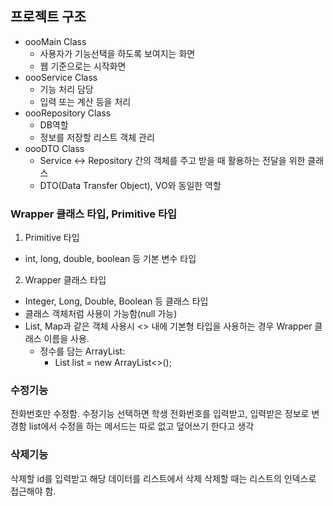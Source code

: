 ## 프로젝트 구조
- oooMain Class
    - 사용자가 기능선택을 하도록 보여지는 화면
    - 웹 기준으로는 시작화면
- oooService Class
    - 기능 처리 담당
    - 입력 또는 계산 등을 처리
- oooRepository Class
    - DB역할
    - 정보를 저장할 리스트 객체 관리
- oooDTO Class
    - Service <-> Repository 간의 객체를 주고 받을 때 활용하는 전달을 위한 클래스
    - DTO(Data Transfer Object), VO와 동일한 역할

### Wrapper 클래스 타입, Primitive 타입
1. Primitive 타입
- int, long, double, boolean 등 기본 변수 타입
2. Wrapper 클래스 타입
- Integer, Long, Double, Boolean 등 클래스 타입
- 클래스 객체처럼 사용이 가능함(null 가능)
- List, Map과 같은 객체 사용시 <> 내에 기본형 타입을 사용하는 경우 Wrapper 클래스 이름을 사용.
  - 정수를 담는 ArrayList:
      - List<Integer> list = new ArrayList<>();

### 수정기능
전화번호만 수정함.
수정기능 선택하면 학생 전화번호를 입력받고, 입력받은 정보로 변경함
list에서 수정을 하는 메서드는 따로 없고 덮어쓰기 한다고 생각

### 삭제기능
삭제할 id를 입력받고 해당 데이터를 리스트에서 삭제
삭제할 때는 리스트의 인덱스로 접근해야 함.